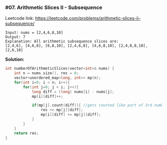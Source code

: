 ### #07. Arithmetic Slices II - Subsequence

Leetcode link: https://leetcode.com/problems/arithmetic-slices-ii-subsequence/

```
Input: nums = [2,4,6,8,10]
Output: 7
Explanation: All arithmetic subsequence slices are:
[2,4,6], [4,6,8], [6,8,10], [2,4,6,8], [4,6,8,10], [2,4,6,8,10], [2,6,10]
```

**Solution:**
```cpp
int numberOfArithmeticSlices(vector<int>& nums) {
    int n = nums.size(), res = 0;
    vector<unordered_map<long, int>> mp(n);
    for(int i=0; i < n; i++){
        for(int j=0; j < i; j++){
            long diff = (long) nums[i] - nums[j];
            mp[i][diff]++;

            if(mp[j].count(diff)){ //gets counted like part of 3rd number
                res += mp[j][diff];
                mp[i][diff] += mp[j][diff]; 
            }
        }
    }
    return res;
}
```
